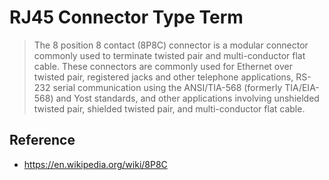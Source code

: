 # RJ45 Connector Type Term
> The 8 position 8 contact (8P8C) connector is a modular connector commonly used to terminate twisted pair and multi-conductor flat cable. These connectors are commonly used for Ethernet over twisted pair, registered jacks and other telephone applications, RS-232 serial communication using the ANSI/TIA-568 (formerly TIA/EIA-568) and Yost standards, and other applications involving unshielded twisted pair, shielded twisted pair, and multi-conductor flat cable.

## Reference
* https://en.wikipedia.org/wiki/8P8C

